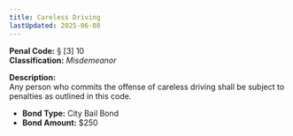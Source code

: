 ```yaml
---
title: Careless Driving
lastUpdated: 2025-06-08
---
```


**Penal Code:** § [3] 10  
**Classification:** *Misdemeanor*

**Description:**  
Any person who commits the offense of careless driving shall be subject to penalties as outlined in this code.

- **Bond Type:** City Bail Bond  
- **Bond Amount:** $250
